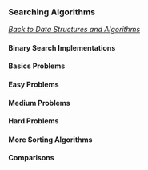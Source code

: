 ### Searching Algorithms

[_Back to Data Structures and Algorithms_](../readme.md)

#### Binary Search Implementations
#### Basics Problems
#### Easy Problems
#### Medium Problems
#### Hard Problems
#### More Sorting Algorithms
#### Comparisons

